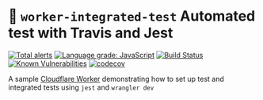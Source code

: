 # 👷 `worker-integrated-test` Automated test with Travis and Jest
[![Total alerts](https://img.shields.io/lgtm/alerts/g/Vortexmind/worker-integrated-test.svg?logo=lgtm&logoWidth=18)](https://lgtm.com/projects/g/Vortexmind/worker-integrated-test/alerts/) [![Language grade: JavaScript](https://img.shields.io/lgtm/grade/javascript/g/Vortexmind/worker-integrated-test.svg?logo=lgtm&logoWidth=18)](https://lgtm.com/projects/g/Vortexmind/worker-integrated-test/context:javascript) [![Build Status](https://api.travis-ci.com/Vortexmind/worker-integrated-test.svg?branch=master)](https://travis-ci.com/github/Vortexmind/worker-integrated-test) [![Known Vulnerabilities](https://snyk.io/test/github/Vortexmind/worker-integrated-test/badge.svg)](https://snyk.io/test/github/Vortexmind/worker-integrated-test) [![codecov](https://codecov.io/gh/Vortexmind/worker-integrated-test/branch/master/graph/badge.svg)](https://codecov.io/gh/Vortexmind/worker-integrated-test)

A sample [Cloudflare Worker](https://workers.cloudflare.com/) demonstrating how to set up test and integrated tests using `jest` and `wrangler dev`
